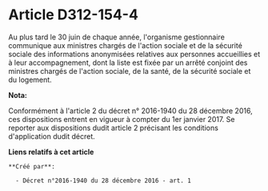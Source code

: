 # Article D312-154-4

Au  plus tard le 30 juin de chaque année, l'organisme gestionnaire  communique aux ministres chargés de l'action sociale et
de la sécurité  sociale des informations anonymisées relatives aux personnes accueillies  et à leur accompagnement, dont la
liste est fixée par un arrêté  conjoint des ministres chargés de l'action sociale, de la santé, de la  sécurité sociale et du
logement.

**Nota:**

Conformément à l'article 2 du décret n° 2016-1940 du 28 décembre 2016, ces dispositions entrent en vigueur à compter du 1er
janvier 2017. Se reporter aux dispositions dudit article 2 précisant les conditions d'application dudit décret.

**Liens relatifs à cet article**

	**Créé par**:

	  - Décret n°2016-1940 du 28 décembre 2016 - art. 1
